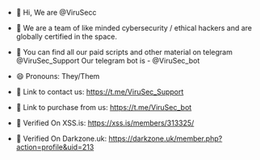 - 👋 Hi, We are @ViruSecc
- 👀 We are a team of like minded cybersecurity / ethical hackers and are globally certified in the space.
- 🌱 You can find all our paid scripts and other material on telegram @ViruSec_Support Our telegram bot is - @ViruSec_bot
- 😄 Pronouns: They/Them

- 🔗 Link to contact us: https://t.me/ViruSec_Support
- 🔗 Link to purchase from us: https://t.me/ViruSec_bot
- 🔗 Verified On XSS.is: https://xss.is/members/313325/
- 🔗 Verified On Darkzone.uk: https://darkzone.uk/member.php?action=profile&uid=213

